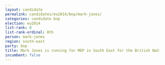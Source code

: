 ```yaml
---
layout: candidate
permalink: candidates/eu2014/bnp/mark-jones/
categories: candidate bnp
election: eu2014
list-rank: 8
list-rank-ordinal: 8th
person: mark-jones
region: south-east
party: bnp
title: Mark Jones is running for MEP in South East for the British National Party
incumbent: false
---
```

